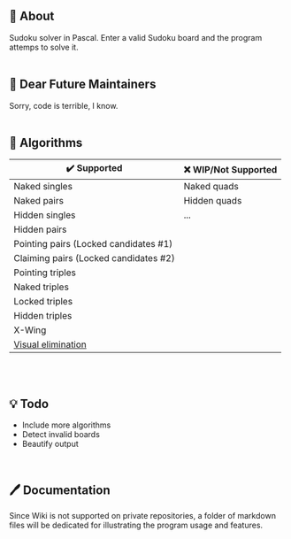 ## 📍 About
Sudoku solver in Pascal. Enter a valid Sudoku board and the program attemps to solve it.
<br><br>

## 💌 Dear Future Maintainers
Sorry, code is terrible, I know.
<br><br>

## 🧪 Algorithms
| ✔️ Supported                         | ❌ WIP/Not Supported             |
|---------------------------------------|----------------------------------|
| Naked singles                         | Naked quads                      |
| Naked pairs                           | Hidden quads                     |
| Hidden singles                        | ...                              |
| Hidden pairs                          |                                  |
| Pointing pairs (Locked candidates #1) |                                  |
| Claiming pairs (Locked candidates #2) |                                  |
| Pointing triples                      |                                  |
| Naked triples                         |                                  |
| Locked triples                        |                                  |
| Hidden triples                        |                                  |
| X-Wing                                |                                  |
| [Visual elimination](https://www.learn-sudoku.com/visual-elimination.html) ||

<br><br>


## 💡 Todo
* Include more algorithms
* Detect invalid boards
* Beautify output
<br>

## 🖊️ Documentation
Since Wiki is not supported on private repositories, a folder of markdown files will be dedicated for illustrating the program usage and features.
